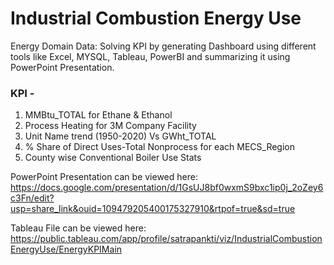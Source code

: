 # Industrial Combustion Energy Use
Energy Domain Data: Solving KPI by generating Dashboard using different tools like Excel, MYSQL, Tableau, PowerBI and summarizing it using PowerPoint Presentation.

### KPI -
1. MMBtu_TOTAL for Ethane & Ethanol 
2. Process Heating for 3M Company Facility
3. Unit Name trend (1950-2020) Vs GWht_TOTAL
4. % Share of Direct Uses-Total Nonprocess for each MECS_Region
5. County wise Conventional Boiler Use Stats

PowerPoint Presentation can be viewed here: 
https://docs.google.com/presentation/d/1GsUJ8bf0wxmS9bxc1ip0j_2oZey6c3Fn/edit?usp=share_link&ouid=109479205400175327910&rtpof=true&sd=true


Tableau File can be viewed here: https://public.tableau.com/app/profile/satrapankti/viz/IndustrialCombustionEnergyUse/EnergyKPIMain
